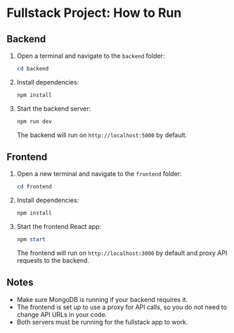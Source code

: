 # Fullstack Project: How to Run

## Backend

1. Open a terminal and navigate to the `backend` folder:
   ```powershell
   cd backend
   ```
2. Install dependencies:
   ```powershell
   npm install
   ```
3. Start the backend server:
   ```powershell
   npm run dev
   ```
   The backend will run on `http://localhost:5000` by default.

## Frontend

1. Open a new terminal and navigate to the `frontend` folder:
   ```powershell
   cd frontend
   ```
2. Install dependencies:
   ```powershell
   npm install
   ```
3. Start the frontend React app:
   ```powershell
   npm start
   ```
   The frontend will run on `http://localhost:3000` by default and proxy API requests to the backend.

## Notes
- Make sure MongoDB is running if your backend requires it.
- The frontend is set up to use a proxy for API calls, so you do not need to change API URLs in your code.
- Both servers must be running for the fullstack app to work.
